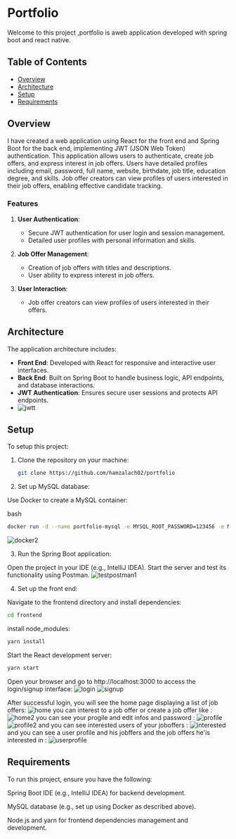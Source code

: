 # Portfolio

Welcome to this project ,portfolio is aweb application developed with spring boot and react native.

## Table of Contents
- [Overview](#overview)
- [Architecture](#architecture)
- [Setup](#setup)
- [Requirements](#requirements)

## Overview

I have created a web application using React for the front end and Spring Boot for the back end, implementing JWT (JSON Web Token) authentication. This application allows users to authenticate, create job offers, and express interest in job offers. Users have detailed profiles including email, password, full name, website, birthdate, job title, education degree, and skills. Job offer creators can view profiles of users interested in their job offers, enabling effective candidate tracking.

### Features

1. **User Authentication**:
   - Secure JWT authentication for user login and session management.
   - Detailed user profiles with personal information and skills.

2. **Job Offer Management**:
   - Creation of job offers with titles and descriptions.
   - User ability to express interest in job offers.

3. **User Interaction**:
   - Job offer creators can view profiles of users interested in their offers.

## Architecture

The application architecture includes:

- **Front End**: Developed with React for responsive and interactive user interfaces.
- **Back End**: Built on Spring Boot to handle business logic, API endpoints, and database interactions.
- **JWT Authentication**: Ensures secure user sessions and protects API endpoints.
- ![jwtt](https://github.com/hamzalach02/portfolio/assets/121760220/cf4e29d5-6361-41a1-8ecd-4c7b86f17a9a)


## Setup

To setup this project:

1. Clone the repository on your machine:
   ```bash
   git clone https://github.com/hamzalach02/portfolio
   ```
2. Set up MySQL database:

Use Docker to create a MySQL container:

bash
```bash
docker run -d --name portfolio-mysql -e MYSQL_ROOT_PASSWORD=123456 -e MYSQL_DATABASE=portfolio -p 3306:3306 mysql:8.0
```
![docker2](https://github.com/hamzalach02/portfolio/assets/121760220/f1340a69-62b2-478f-9820-1df285673da8)


3. Run the Spring Boot application:

Open the project in your IDE (e.g., IntelliJ IDEA).
Start the server and test its functionality using Postman.
![testpostman1](https://github.com/hamzalach02/portfolio/assets/121760220/a85dd29e-9fa1-4f71-a45e-0afaf69b0ce5)


4. Set up the front end:

Navigate to the frontend directory and install dependencies:

````bash
cd frontend
````

install node_modules:
````bash
yarn install
````

Start the React development server:

````bash
yarn start
````


Open your browser and go to http://localhost:3000 to access the login/signup interface:
![login](https://github.com/hamzalach02/portfolio/assets/121760220/341b6495-8193-4a6a-bab0-4894af7c4dbf)
![signup](https://github.com/hamzalach02/portfolio/assets/121760220/8666b89f-8e95-4c70-80c6-ba985ad42f88)

After successful login, you will see the home page displaying a list of job offers:
![home](https://github.com/hamzalach02/portfolio/assets/121760220/27591b1c-71d1-4e4f-9ef1-6c6e16ecaac4)
you can interest to a job offer or create a job offer like : 
![home2](https://github.com/hamzalach02/portfolio/assets/121760220/f3299fd0-5cf4-4f9c-b911-e6ae1db9fa44)
you can see your progile and edit infos and password : 
![profile](https://github.com/hamzalach02/portfolio/assets/121760220/2ea06f93-844a-46d6-ada2-2e36595f4238)
![profile2](https://github.com/hamzalach02/portfolio/assets/121760220/7d216142-69a8-4826-87c5-69b994f2b8df)
and you can see interested users of your joboffers : 
![interested](https://github.com/hamzalach02/portfolio/assets/121760220/7755c49a-dbb6-4158-852e-3caae0be8dc4)
and you can see a user profile and his jobffers and the job offers he'is interested in : 
![userprofile](https://github.com/hamzalach02/portfolio/assets/121760220/098a02a6-77fa-48ac-8d2a-a2718da0c176)



## Requirements
To run this project, ensure you have the following:

Spring Boot IDE (e.g., IntelliJ IDEA) for backend development.

MySQL database (e.g., set up using Docker as described above).

Node.js and yarn for frontend dependencies management and development.
